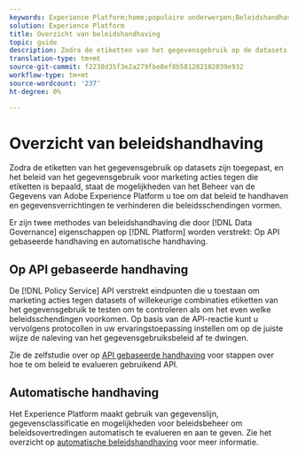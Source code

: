 ```yaml
---
keywords: Experience Platform;home;populaire onderwerpen;Beleidshandhaving;Automatische handhaving;API-gebaseerde handhaving;gegevensbeheer
solution: Experience Platform
title: Overzicht van beleidshandhaving
topic: guide
description: Zodra de etiketten van het gegevensgebruik op de datasets van Adobe Experience Platform zijn toegepast, en het beleid van het gegevensgebruik voor marketing acties tegen die etiketten is bepaald, staat de mogelijkheden van het Beleid van Gegevens u toe om dat beleid te handhaven en gegevensverrichtingen te verhinderen die beleidsschendingen vormen. Er zijn twee methodes van beleidshandhaving die door de eigenschappen van het Beleid van Gegevens op Platform, op API-Gebaseerde handhaving en automatische handhaving worden verstrekt.
translation-type: tm+mt
source-git-commit: f2238d35f3e2a279fbe8ef8b581282102039e932
workflow-type: tm+mt
source-wordcount: '237'
ht-degree: 0%

---
```



# Overzicht van beleidshandhaving

Zodra de etiketten van het gegevensgebruik op datasets zijn toegepast, en het beleid van het gegevensgebruik voor marketing acties tegen die etiketten is bepaald, staat de mogelijkheden van het Beheer van de Gegevens van Adobe Experience Platform u toe om dat beleid te handhaven en gegevensverrichtingen te verhinderen die beleidsschendingen vormen.

Er zijn twee methodes van beleidshandhaving die door [!DNL Data Governance] eigenschappen op [!DNL Platform] worden verstrekt: Op API gebaseerde handhaving en automatische handhaving.

## Op API gebaseerde handhaving

De [!DNL Policy Service] API verstrekt eindpunten die u toestaan om marketing acties tegen datasets of willekeurige combinaties etiketten van het gegevensgebruik te testen om te controleren als om het even welke beleidsschendingen voorkomen. Op basis van de API-reactie kunt u vervolgens protocollen in uw ervaringstoepassing instellen om op de juiste wijze de naleving van het gegevensgebruiksbeleid af te dwingen.

Zie de zelfstudie over op [API gebaseerde handhaving](./api-enforcement.md) voor stappen over hoe te om beleid te evalueren gebruikend API.

## Automatische handhaving

Het Experience Platform maakt gebruik van gegevenslijn, gegevensclassificatie en mogelijkheden voor beleidsbeheer om beleidsovertredingen automatisch te evalueren en aan te geven. Zie het overzicht op [automatische beleidshandhaving](./auto-enforcement.md) voor meer informatie.
